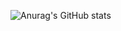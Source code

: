 ![Anurag's GitHub stats](https://github-readme-stats.vercel.app/api?username=MelnykVL&include_all_commits=true&hide=stars&show=prs_merged,prs_merged_percentage&show_icons=true&theme=tokyonight)
